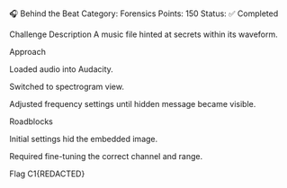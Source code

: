 🎧 Behind the Beat
Category: Forensics
Points: 150
Status: ✅ Completed

Challenge Description
A music file hinted at secrets within its waveform.

Approach

Loaded audio into Audacity.

Switched to spectrogram view.

Adjusted frequency settings until hidden message became visible.

Roadblocks

Initial settings hid the embedded image.

Required fine-tuning the correct channel and range.

Flag
C1{REDACTED}

